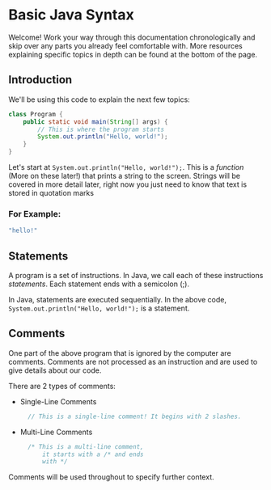 # Basic Java Syntax
Welcome! Work your way through this documentation chronologically and skip over any parts you already feel comfortable with. More resources explaining specific topics in depth can be found at the bottom of the page.


## Introduction
We'll be using this code to explain the next few topics:
```java
class Program {
    public static void main(String[] args) {
        // This is where the program starts
        System.out.println("Hello, world!");
    }
}
```
Let's start at ```System.out.println("Hello, world!");```. This is a *function* (More on these later!) that prints a string to the screen. Strings will be covered in more detail later, right now you just need to know that text is stored in quotation marks

### For Example:
```java
"hello!"
```

## Statements
A program is a set of instructions. In Java, we call each of these instructions *statements*. Each statement ends with a semicolon (;). 

In Java, statements are executed sequentially. In the above code, ```System.out.println("Hello, world!");``` is a statement.

## Comments
One part of the above program that is ignored by the computer are comments. Comments are not processed as an instruction and are used to give details about our code.

There are 2 types of comments:

* Single-Line Comments
  ```java
    // This is a single-line comment! It begins with 2 slashes.
  ```
  
* Multi-Line Comments
  ```java
    /* This is a multi-line comment, 
        it starts with a /* and ends
        with */ 
  ```

Comments will be used throughout to specify further context.